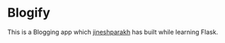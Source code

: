 # Blogify

This is a Blogging app which [jineshparakh](https://github.com/jineshparakh) has built while learning Flask.
